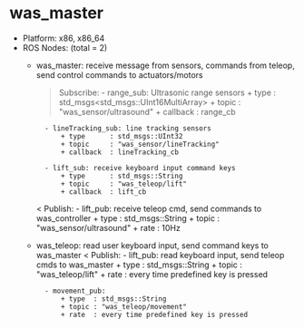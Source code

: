 # was_master

- Platform: x86, x86_64
- ROS Nodes: (total = 2)
	+ was_master: receive message from sensors, commands from teleop, 
		      send control commands to actuators/motors
		> Subscribe:
			- range_sub: Ultrasonic range sensors
				+ type 		: std_msgs<std_msgs::UInt16MultiArray>
				+ topic		: "was_sensor/ultrasound"
				+ callback 	: range_cb

			- lineTracking_sub: line tracking sensors
				+ type		: std_msgs::UInt32
				+ topic		: "was_sensor/lineTracking"
				+ callback 	: lineTracking_cb

			- lift_sub: receive keyboard input command keys
				+ type		: std_msgs::String
				+ topic		: "was_teleop/lift"
				+ callback 	: lift_cb

		< Publish:
			- lift_pub: receive teleop cmd, send commands to was_controller
				+ type	: std_msgs::String
				+ topic	: "was_sensor/ultrasound"
				+ rate	: 10Hz

	+ was_teleop: read user keyboard input, send command keys to was_master
		< Publish:
			- lift_pub: read keyboard input, send teleop cmds to was_master
				+ type	: std_msgs::String
				+ topic	: "was_teleop/lift"
				+ rate	: every time predefined key is pressed

			- movement_pub: 
				+ type	: std_msgs::String
				+ topic	: "was_teleop/movement"
				+ rate	: every time predefined key is pressed
			